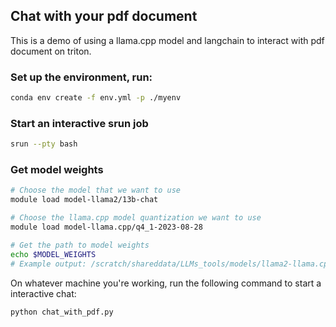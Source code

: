 ## Chat with your pdf document

This is a demo of using a llama.cpp model and langchain to interact with pdf document on triton.

### Set up the environment, run:

```sh
conda env create -f env.yml -p ./myenv
```
### Start an interactive srun job
```sh
srun --pty bash
```
### Get model weights 
```sh
# Choose the model that we want to use
module load model-llama2/13b-chat

# Choose the llama.cpp model quantization we want to use
module load model-llama.cpp/q4_1-2023-08-28

# Get the path to model weights
echo $MODEL_WEIGHTS
# Example output: /scratch/shareddata/LLMs_tools/models/llama2-llama.cpp-2023-08-28/llama-2-13b-chat/ggml-model-q4_1.gguf
```

On whatever machine you're working, run the following command to start a interactive chat:
```sh
python chat_with_pdf.py
```

